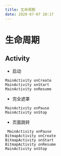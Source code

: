 ```yaml
---
title: 生命周期
date: 2020-07-07 10:17
---
```


# 生命周期

## Activity 
- 启动
```
MainActivity onCreate
MainActivity onStart
MainActivity onResume
```
- 完全遮罩
```
MainActivity onPause
MainActivity onStop
```

- 页面跳转
```
 MainActivity onPause
BitmapActivity onCreate
BitmapActivity onStart
BitmapActivity onResume
MainActivity onStop
```

